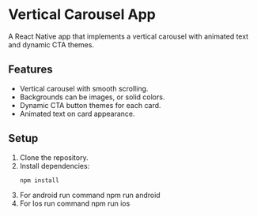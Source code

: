 # Vertical Carousel App

A React Native app that implements a vertical carousel with animated text and dynamic CTA themes.

## Features
- Vertical carousel with smooth scrolling.
- Backgrounds can be images, or solid colors.
- Dynamic CTA button themes for each card.
- Animated text on card appearance.

## Setup
1. Clone the repository.
2. Install dependencies:
   ```bash
   npm install
3. For android run command npm run android
4. For Ios run command npm run ios